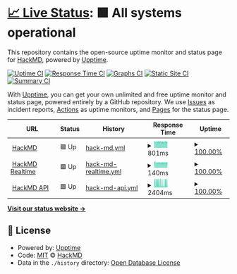 # [📈 Live Status](https://status.hackmd.io): <!--live status--> **🟩 All systems operational**

This repository contains the open-source uptime monitor and status page for [HackMD](https://hackmd.io/), powered by [Upptime](https://github.com/upptime/upptime).

[![Uptime CI](https://github.com/hackmdio/status.hackmd.io/workflows/Uptime%20CI/badge.svg)](https://github.com/hackmdio/status.hackmd.io/actions?query=workflow%3A%22Uptime+CI%22)
[![Response Time CI](https://github.com/hackmdio/status.hackmd.io/workflows/Response%20Time%20CI/badge.svg)](https://github.com/hackmdio/status.hackmd.io/actions?query=workflow%3A%22Response+Time+CI%22)
[![Graphs CI](https://github.com/hackmdio/status.hackmd.io/workflows/Graphs%20CI/badge.svg)](https://github.com/hackmdio/status.hackmd.io/actions?query=workflow%3A%22Graphs+CI%22)
[![Static Site CI](https://github.com/hackmdio/status.hackmd.io/workflows/Static%20Site%20CI/badge.svg)](https://github.com/hackmdio/status.hackmd.io/actions?query=workflow%3A%22Static+Site+CI%22)
[![Summary CI](https://github.com/hackmdio/status.hackmd.io/workflows/Summary%20CI/badge.svg)](https://github.com/hackmdio/status.hackmd.io/actions?query=workflow%3A%22Summary+CI%22)

With [Upptime](https://upptime.js.org), you can get your own unlimited and free uptime monitor and status page, powered entirely by a GitHub repository. We use [Issues](https://github.com/hackmdio/status.hackmd.io/issues) as incident reports, [Actions](https://github.com/hackmdio/status.hackmd.io/actions) as uptime monitors, and [Pages](https://status.hackmd.io) for the status page.

<!--start: status pages-->
<!-- This summary is generated by Upptime (https://github.com/upptime/upptime) -->
<!-- Do not edit this manually, your changes will be overwritten -->
<!-- prettier-ignore -->
| URL | Status | History | Response Time | Uptime |
| --- | ------ | ------- | ------------- | ------ |
| <img alt="" src="https://hackmd.io/favicon.png" height="13"> [HackMD](https://hackmd.io) | 🟩 Up | [hack-md.yml](https://github.com/hackmdio/status.hackmd.io/commits/HEAD/history/hack-md.yml) | <details><summary><img alt="Response time graph" src="./graphs/hack-md/response-time-week.png" height="20"> 801ms</summary><br><a href="https://status.hackmd.io/history/hack-md"><img alt="Response time 780" src="https://img.shields.io/endpoint?url=https%3A%2F%2Fraw.githubusercontent.com%2Fhackmdio%2Fstatus.hackmd.io%2FHEAD%2Fapi%2Fhack-md%2Fresponse-time.json"></a><br><a href="https://status.hackmd.io/history/hack-md"><img alt="24-hour response time 811" src="https://img.shields.io/endpoint?url=https%3A%2F%2Fraw.githubusercontent.com%2Fhackmdio%2Fstatus.hackmd.io%2FHEAD%2Fapi%2Fhack-md%2Fresponse-time-day.json"></a><br><a href="https://status.hackmd.io/history/hack-md"><img alt="7-day response time 801" src="https://img.shields.io/endpoint?url=https%3A%2F%2Fraw.githubusercontent.com%2Fhackmdio%2Fstatus.hackmd.io%2FHEAD%2Fapi%2Fhack-md%2Fresponse-time-week.json"></a><br><a href="https://status.hackmd.io/history/hack-md"><img alt="30-day response time 806" src="https://img.shields.io/endpoint?url=https%3A%2F%2Fraw.githubusercontent.com%2Fhackmdio%2Fstatus.hackmd.io%2FHEAD%2Fapi%2Fhack-md%2Fresponse-time-month.json"></a><br><a href="https://status.hackmd.io/history/hack-md"><img alt="1-year response time 780" src="https://img.shields.io/endpoint?url=https%3A%2F%2Fraw.githubusercontent.com%2Fhackmdio%2Fstatus.hackmd.io%2FHEAD%2Fapi%2Fhack-md%2Fresponse-time-year.json"></a></details> | <details><summary><a href="https://status.hackmd.io/history/hack-md">100.00%</a></summary><a href="https://status.hackmd.io/history/hack-md"><img alt="All-time uptime 99.97%" src="https://img.shields.io/endpoint?url=https%3A%2F%2Fraw.githubusercontent.com%2Fhackmdio%2Fstatus.hackmd.io%2FHEAD%2Fapi%2Fhack-md%2Fuptime.json"></a><br><a href="https://status.hackmd.io/history/hack-md"><img alt="24-hour uptime 100.00%" src="https://img.shields.io/endpoint?url=https%3A%2F%2Fraw.githubusercontent.com%2Fhackmdio%2Fstatus.hackmd.io%2FHEAD%2Fapi%2Fhack-md%2Fuptime-day.json"></a><br><a href="https://status.hackmd.io/history/hack-md"><img alt="7-day uptime 100.00%" src="https://img.shields.io/endpoint?url=https%3A%2F%2Fraw.githubusercontent.com%2Fhackmdio%2Fstatus.hackmd.io%2FHEAD%2Fapi%2Fhack-md%2Fuptime-week.json"></a><br><a href="https://status.hackmd.io/history/hack-md"><img alt="30-day uptime 100.00%" src="https://img.shields.io/endpoint?url=https%3A%2F%2Fraw.githubusercontent.com%2Fhackmdio%2Fstatus.hackmd.io%2FHEAD%2Fapi%2Fhack-md%2Fuptime-month.json"></a><br><a href="https://status.hackmd.io/history/hack-md"><img alt="1-year uptime 99.98%" src="https://img.shields.io/endpoint?url=https%3A%2F%2Fraw.githubusercontent.com%2Fhackmdio%2Fstatus.hackmd.io%2FHEAD%2Fapi%2Fhack-md%2Fuptime-year.json"></a></details>
| <img alt="" src="https://hackmd.io/favicon.png" height="13"> [HackMD Realtime](https://hackmd.io/realtime-reg/statusAll) | 🟩 Up | [hack-md-realtime.yml](https://github.com/hackmdio/status.hackmd.io/commits/HEAD/history/hack-md-realtime.yml) | <details><summary><img alt="Response time graph" src="./graphs/hack-md-realtime/response-time-week.png" height="20"> 140ms</summary><br><a href="https://status.hackmd.io/history/hack-md-realtime"><img alt="Response time 141" src="https://img.shields.io/endpoint?url=https%3A%2F%2Fraw.githubusercontent.com%2Fhackmdio%2Fstatus.hackmd.io%2FHEAD%2Fapi%2Fhack-md-realtime%2Fresponse-time.json"></a><br><a href="https://status.hackmd.io/history/hack-md-realtime"><img alt="24-hour response time 138" src="https://img.shields.io/endpoint?url=https%3A%2F%2Fraw.githubusercontent.com%2Fhackmdio%2Fstatus.hackmd.io%2FHEAD%2Fapi%2Fhack-md-realtime%2Fresponse-time-day.json"></a><br><a href="https://status.hackmd.io/history/hack-md-realtime"><img alt="7-day response time 140" src="https://img.shields.io/endpoint?url=https%3A%2F%2Fraw.githubusercontent.com%2Fhackmdio%2Fstatus.hackmd.io%2FHEAD%2Fapi%2Fhack-md-realtime%2Fresponse-time-week.json"></a><br><a href="https://status.hackmd.io/history/hack-md-realtime"><img alt="30-day response time 143" src="https://img.shields.io/endpoint?url=https%3A%2F%2Fraw.githubusercontent.com%2Fhackmdio%2Fstatus.hackmd.io%2FHEAD%2Fapi%2Fhack-md-realtime%2Fresponse-time-month.json"></a><br><a href="https://status.hackmd.io/history/hack-md-realtime"><img alt="1-year response time 141" src="https://img.shields.io/endpoint?url=https%3A%2F%2Fraw.githubusercontent.com%2Fhackmdio%2Fstatus.hackmd.io%2FHEAD%2Fapi%2Fhack-md-realtime%2Fresponse-time-year.json"></a></details> | <details><summary><a href="https://status.hackmd.io/history/hack-md-realtime">100.00%</a></summary><a href="https://status.hackmd.io/history/hack-md-realtime"><img alt="All-time uptime 99.98%" src="https://img.shields.io/endpoint?url=https%3A%2F%2Fraw.githubusercontent.com%2Fhackmdio%2Fstatus.hackmd.io%2FHEAD%2Fapi%2Fhack-md-realtime%2Fuptime.json"></a><br><a href="https://status.hackmd.io/history/hack-md-realtime"><img alt="24-hour uptime 100.00%" src="https://img.shields.io/endpoint?url=https%3A%2F%2Fraw.githubusercontent.com%2Fhackmdio%2Fstatus.hackmd.io%2FHEAD%2Fapi%2Fhack-md-realtime%2Fuptime-day.json"></a><br><a href="https://status.hackmd.io/history/hack-md-realtime"><img alt="7-day uptime 100.00%" src="https://img.shields.io/endpoint?url=https%3A%2F%2Fraw.githubusercontent.com%2Fhackmdio%2Fstatus.hackmd.io%2FHEAD%2Fapi%2Fhack-md-realtime%2Fuptime-week.json"></a><br><a href="https://status.hackmd.io/history/hack-md-realtime"><img alt="30-day uptime 100.00%" src="https://img.shields.io/endpoint?url=https%3A%2F%2Fraw.githubusercontent.com%2Fhackmdio%2Fstatus.hackmd.io%2FHEAD%2Fapi%2Fhack-md-realtime%2Fuptime-month.json"></a><br><a href="https://status.hackmd.io/history/hack-md-realtime"><img alt="1-year uptime 99.98%" src="https://img.shields.io/endpoint?url=https%3A%2F%2Fraw.githubusercontent.com%2Fhackmdio%2Fstatus.hackmd.io%2FHEAD%2Fapi%2Fhack-md-realtime%2Fuptime-year.json"></a></details>
| <img alt="" src="https://hackmd.io/favicon.png" height="13"> [HackMD API](https://api.hackmd.io/health) | 🟩 Up | [hack-md-api.yml](https://github.com/hackmdio/status.hackmd.io/commits/HEAD/history/hack-md-api.yml) | <details><summary><img alt="Response time graph" src="./graphs/hack-md-api/response-time-week.png" height="20"> 2404ms</summary><br><a href="https://status.hackmd.io/history/hack-md-api"><img alt="Response time 2336" src="https://img.shields.io/endpoint?url=https%3A%2F%2Fraw.githubusercontent.com%2Fhackmdio%2Fstatus.hackmd.io%2FHEAD%2Fapi%2Fhack-md-api%2Fresponse-time.json"></a><br><a href="https://status.hackmd.io/history/hack-md-api"><img alt="24-hour response time 2150" src="https://img.shields.io/endpoint?url=https%3A%2F%2Fraw.githubusercontent.com%2Fhackmdio%2Fstatus.hackmd.io%2FHEAD%2Fapi%2Fhack-md-api%2Fresponse-time-day.json"></a><br><a href="https://status.hackmd.io/history/hack-md-api"><img alt="7-day response time 2404" src="https://img.shields.io/endpoint?url=https%3A%2F%2Fraw.githubusercontent.com%2Fhackmdio%2Fstatus.hackmd.io%2FHEAD%2Fapi%2Fhack-md-api%2Fresponse-time-week.json"></a><br><a href="https://status.hackmd.io/history/hack-md-api"><img alt="30-day response time 2362" src="https://img.shields.io/endpoint?url=https%3A%2F%2Fraw.githubusercontent.com%2Fhackmdio%2Fstatus.hackmd.io%2FHEAD%2Fapi%2Fhack-md-api%2Fresponse-time-month.json"></a><br><a href="https://status.hackmd.io/history/hack-md-api"><img alt="1-year response time 2332" src="https://img.shields.io/endpoint?url=https%3A%2F%2Fraw.githubusercontent.com%2Fhackmdio%2Fstatus.hackmd.io%2FHEAD%2Fapi%2Fhack-md-api%2Fresponse-time-year.json"></a></details> | <details><summary><a href="https://status.hackmd.io/history/hack-md-api">100.00%</a></summary><a href="https://status.hackmd.io/history/hack-md-api"><img alt="All-time uptime 99.97%" src="https://img.shields.io/endpoint?url=https%3A%2F%2Fraw.githubusercontent.com%2Fhackmdio%2Fstatus.hackmd.io%2FHEAD%2Fapi%2Fhack-md-api%2Fuptime.json"></a><br><a href="https://status.hackmd.io/history/hack-md-api"><img alt="24-hour uptime 100.00%" src="https://img.shields.io/endpoint?url=https%3A%2F%2Fraw.githubusercontent.com%2Fhackmdio%2Fstatus.hackmd.io%2FHEAD%2Fapi%2Fhack-md-api%2Fuptime-day.json"></a><br><a href="https://status.hackmd.io/history/hack-md-api"><img alt="7-day uptime 100.00%" src="https://img.shields.io/endpoint?url=https%3A%2F%2Fraw.githubusercontent.com%2Fhackmdio%2Fstatus.hackmd.io%2FHEAD%2Fapi%2Fhack-md-api%2Fuptime-week.json"></a><br><a href="https://status.hackmd.io/history/hack-md-api"><img alt="30-day uptime 100.00%" src="https://img.shields.io/endpoint?url=https%3A%2F%2Fraw.githubusercontent.com%2Fhackmdio%2Fstatus.hackmd.io%2FHEAD%2Fapi%2Fhack-md-api%2Fuptime-month.json"></a><br><a href="https://status.hackmd.io/history/hack-md-api"><img alt="1-year uptime 99.98%" src="https://img.shields.io/endpoint?url=https%3A%2F%2Fraw.githubusercontent.com%2Fhackmdio%2Fstatus.hackmd.io%2FHEAD%2Fapi%2Fhack-md-api%2Fuptime-year.json"></a></details>

<!--end: status pages-->

[**Visit our status website →**](https://status.hackmd.io)

## 📄 License

- Powered by: [Upptime](https://github.com/upptime/upptime)
- Code: [MIT](./LICENSE) © [HackMD](https://hackmd.io/)
- Data in the `./history` directory: [Open Database License](https://opendatacommons.org/licenses/odbl/1-0/)
